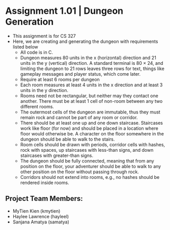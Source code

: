 # Assignment 1.01 | Dungeon Generation
- This assignment is for CS 327
- Here, we are creating and generating the dungeon with requirements listed below
  - All code is in C.
  - Dungeon measures 80 units in the x (horizontal) direction and 21 units in the y (vertical) direction. A
  standard terminal is 80 × 24, and limiting the dungeon to 21 rows leaves three rows for text, things
  like gameplay messages and player status, which come later.
  - Require at least 6 rooms per dungeon
  - Each room measures at least 4 units in the x direction and at least 3 units in the y direction.
  - Rooms need not be rectangular, but neither may they contact one another. There must be at least 1
  cell of non-room between any two different rooms.
  - The outermost cells of the dungeon are immutable, thus they must remain rock and cannot be part of
  any room or corridor.
  - There should be at least one up and one down staircase. Staircases work like floor (for now) and
  should be placed in a location where floor would otherwise be. A character on the floor somewhere in
  the dungeon should be able to walk to the stairs.
  - Room cells should be drawn with periods, corridor cells with hashes, rock with spaces, up staircases
  with less-than signs, and down staircases with greater-than signs.
  - The dungeon should be fully connected, meaning that from any position on the floor, your adventurer
  should be able to walk to any other position on the floor without passing through rock.
  - Corridors should not extend into rooms, e.g., no hashes should be rendered inside rooms.


## Project Team Members:
- MyTien Kien (kmytien)
- Haylee Lawrence (hayleel)
- Sanjana Amatya (samatya)
